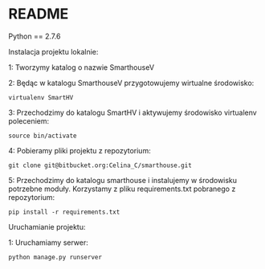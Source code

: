 # README #

Python == 2.7.6

Instalacja projektu lokalnie:

1: Tworzymy katalog o nazwie SmarthouseV

2: Będąc w katalogu SmarthouseV przygotowujemy wirtualne środowisko:

	virtualenv SmartHV

3:  Przechodzimy do katalogu SmartHV i aktywujemy środowisko virtualenv poleceniem:

	source bin/activate

4: Pobieramy pliki projektu z repozytorium: 

	git clone git@bitbucket.org:Celina_C/smarthouse.git
	
5: Przechodzimy do katalogu smarthouse i instalujemy w środowisku potrzebne moduły. Korzystamy z pliku requirements.txt pobranego z repozytorium:

	pip install -r requirements.txt
	
Uruchamianie projektu:

1: Uruchamiamy serwer:

	python manage.py runserver